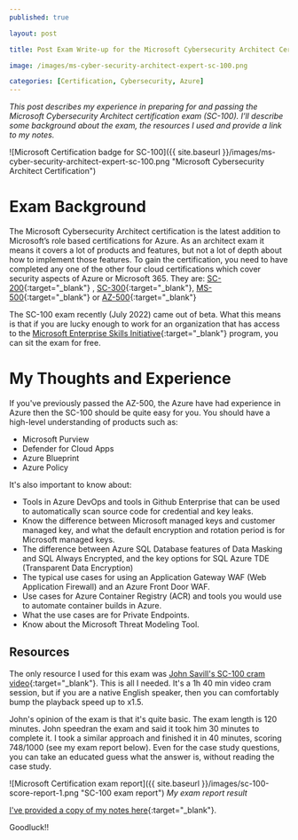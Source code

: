 ```yaml
---
published: true

layout: post

title: Post Exam Write-up for the Microsoft Cybersecurity Architect Certification (SC-100)

image: /images/ms-cyber-security-architect-expert-sc-100.png

categories: [Certification, Cybersecurity, Azure]
--- 
```


_This post describes my experience in preparing for and passing the Microsoft Cybersecurity Architect certification exam (SC-100).  I’ll describe some background about the exam, the resources I used and provide a link to my notes._

![Microsoft Certification badge for SC-100]({{ site.baseurl }}/images/ms-cyber-security-architect-expert-sc-100.png "Microsoft Cybersecurity Architect Certification") 
  

# Exam Background
The Microsoft Cybersecurity Architect certification is the latest addition to Microsoft’s role based certifications for Azure.  As an architect exam it means it covers a lot of products and features, but not a lot of depth about how to implement those features. To gain the certification, you need to have completed any one of the other four cloud certifications which cover security aspects of Azure or Microsoft 365. They are: [SC-200](https://docs.microsoft.com/en-us/certifications/exams/sc-200){:target="_blank"} , [SC-300](https://docs.microsoft.com/en-us/certifications/exams/sc-300){:target="_blank"}, [MS-500](){:target="_blank"} or [AZ-500](){:target="_blank"}

The SC-100 exam recently (July 2022) came out of beta. What this means is that if you are lucky enough to work for an organization that has access to the [Microsoft Enterprise Skills Initiative](https://esi.microsoft.com/){:target="_blank"} program, you can sit the exam for free. 

# My Thoughts and Experience

If you've previously passed the AZ-500, the Azure  have had experience in Azure then the SC-100 should be quite easy for you.  You should have a high-level understanding of products such as:
* Microsoft Purview
* Defender for Cloud Apps
* Azure Blueprint
* Azure Policy

It's also important to know about:
* Tools in Azure DevOps and tools in Github Enterprise that can be used to automatically scan source code for credential and key leaks. 
* Know the difference between Microsoft managed keys and customer managed key, and what the default encryption and rotation period is for Microsoft managed keys.
* The difference between Azure SQL Database features of Data Masking and SQL Always Encrypted, and the key options for SQL Azure TDE (Transparent Data Encryption)
* The typical use cases for using an Application Gateway WAF (Web Application Firewall) and an Azure Front Door WAF.
* Use cases for Azure Container Registry (ACR) and tools you would use to automate container builds in Azure.
* What the use cases are for Private Endpoints.
* Know about the Microsoft Threat Modeling Tool.

## Resources 
The only resource I used for this exam was [John Savill's SC-100 cram video](https://www.youtube.com/watch?v=2Qu5gQjNQh4){:target="_blank"}.  This is all I needed.  It's a 1h 40 min video cram session, but if you are a native English speaker, then you can comfortably bump the playback speed up to x1.5. 

John's opinion of the exam is that it's quite basic. The exam length is 120 minutes. John speedran the exam and said it took him 30 minutes to complete it.  I took a similar approach and finished it in 40 minutes, scoring  748/1000 (see my exam report below). Even for the case study questions, you can take an educated guess what the answer is, without reading the case study.  

![Microsoft Certification exam report]({{ site.baseurl }}/images/sc-100-score-report-1.png "SC-100 exam report") 
_My exam report result_   


[I've provided a copy of my notes here](/assets/html/sc-100-notes.html){:target="_blank"}.

Goodluck!!
